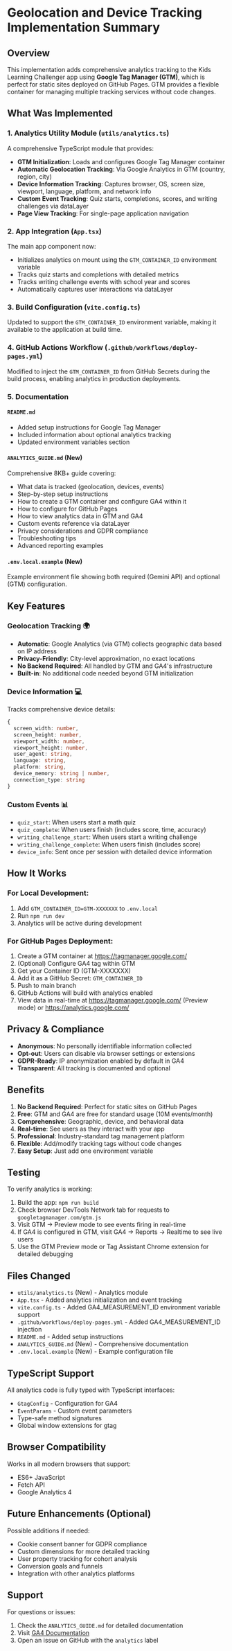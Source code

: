# Geolocation and Device Tracking Implementation Summary

## Overview
This implementation adds comprehensive analytics tracking to the Kids Learning Challenger app using **Google Tag Manager (GTM)**, which is perfect for static sites deployed on GitHub Pages. GTM provides a flexible container for managing multiple tracking services without code changes.

## What Was Implemented

### 1. Analytics Utility Module (`utils/analytics.ts`)
A comprehensive TypeScript module that provides:
- **GTM Initialization**: Loads and configures Google Tag Manager container
- **Automatic Geolocation Tracking**: Via Google Analytics in GTM (country, region, city)
- **Device Information Tracking**: Captures browser, OS, screen size, viewport, language, platform, and network info
- **Custom Event Tracking**: Quiz starts, completions, scores, and writing challenges via dataLayer
- **Page View Tracking**: For single-page application navigation

### 2. App Integration (`App.tsx`)
The main app component now:
- Initializes analytics on mount using the `GTM_CONTAINER_ID` environment variable
- Tracks quiz starts and completions with detailed metrics
- Tracks writing challenge events with school year and scores
- Automatically captures user interactions via dataLayer

### 3. Build Configuration (`vite.config.ts`)
Updated to support the `GTM_CONTAINER_ID` environment variable, making it available to the application at build time.

### 4. GitHub Actions Workflow (`.github/workflows/deploy-pages.yml`)
Modified to inject the `GTM_CONTAINER_ID` from GitHub Secrets during the build process, enabling analytics in production deployments.

### 5. Documentation

#### `README.md`
- Added setup instructions for Google Tag Manager
- Included information about optional analytics tracking
- Updated environment variables section

#### `ANALYTICS_GUIDE.md` (New)
Comprehensive 8KB+ guide covering:
- What data is tracked (geolocation, devices, events)
- Step-by-step setup instructions
- How to create a GTM container and configure GA4 within it
- How to configure for GitHub Pages
- How to view analytics data in GTM and GA4
- Custom events reference via dataLayer
- Privacy considerations and GDPR compliance
- Troubleshooting tips
- Advanced reporting examples

#### `.env.local.example` (New)
Example environment file showing both required (Gemini API) and optional (GTM) configuration.

## Key Features

### Geolocation Tracking 🌍
- **Automatic**: Google Analytics (via GTM) collects geographic data based on IP address
- **Privacy-Friendly**: City-level approximation, no exact locations
- **No Backend Required**: All handled by GTM and GA4's infrastructure
- **Built-in**: No additional code needed beyond GTM initialization

### Device Information 💻
Tracks comprehensive device details:
```typescript
{
  screen_width: number,
  screen_height: number,
  viewport_width: number,
  viewport_height: number,
  user_agent: string,
  language: string,
  platform: string,
  device_memory: string | number,
  connection_type: string
}
```

### Custom Events 📊
- `quiz_start`: When users start a math quiz
- `quiz_complete`: When users finish (includes score, time, accuracy)
- `writing_challenge_start`: When users start a writing challenge
- `writing_challenge_complete`: When users finish (includes score)
- `device_info`: Sent once per session with detailed device information

## How It Works

### For Local Development:
1. Add `GTM_CONTAINER_ID=GTM-XXXXXXX` to `.env.local`
2. Run `npm run dev`
3. Analytics will be active during development

### For GitHub Pages Deployment:
1. Create a GTM container at https://tagmanager.google.com/
2. (Optional) Configure GA4 tag within GTM
3. Get your Container ID (GTM-XXXXXXX)
4. Add it as a GitHub Secret: `GTM_CONTAINER_ID`
5. Push to main branch
6. GitHub Actions will build with analytics enabled
7. View data in real-time at https://tagmanager.google.com/ (Preview mode) or https://analytics.google.com/

## Privacy & Compliance

- **Anonymous**: No personally identifiable information collected
- **Opt-out**: Users can disable via browser settings or extensions
- **GDPR-Ready**: IP anonymization enabled by default in GA4
- **Transparent**: All tracking is documented and optional

## Benefits

1. **No Backend Required**: Perfect for static sites on GitHub Pages
2. **Free**: GTM and GA4 are free for standard usage (10M events/month)
3. **Comprehensive**: Geographic, device, and behavioral data
4. **Real-time**: See users as they interact with your app
5. **Professional**: Industry-standard tag management platform
6. **Flexible**: Add/modify tracking tags without code changes
7. **Easy Setup**: Just add one environment variable

## Testing

To verify analytics is working:
1. Build the app: `npm run build`
2. Check browser DevTools Network tab for requests to `googletagmanager.com/gtm.js`
3. Visit GTM → Preview mode to see events firing in real-time
4. If GA4 is configured in GTM, visit GA4 → Reports → Realtime to see live users
5. Use the GTM Preview mode or Tag Assistant Chrome extension for detailed debugging

## Files Changed

- `utils/analytics.ts` (New) - Analytics module
- `App.tsx` - Added analytics initialization and event tracking
- `vite.config.ts` - Added GA4_MEASUREMENT_ID environment variable support
- `.github/workflows/deploy-pages.yml` - Added GA4_MEASUREMENT_ID injection
- `README.md` - Added setup instructions
- `ANALYTICS_GUIDE.md` (New) - Comprehensive documentation
- `.env.local.example` (New) - Example configuration file

## TypeScript Support

All analytics code is fully typed with TypeScript interfaces:
- `GtagConfig` - Configuration for GA4
- `EventParams` - Custom event parameters
- Type-safe method signatures
- Global window extensions for gtag

## Browser Compatibility

Works in all modern browsers that support:
- ES6+ JavaScript
- Fetch API
- Google Analytics 4

## Future Enhancements (Optional)

Possible additions if needed:
- Cookie consent banner for GDPR compliance
- Custom dimensions for more detailed tracking
- User property tracking for cohort analysis
- Conversion goals and funnels
- Integration with other analytics platforms

## Support

For questions or issues:
1. Check the `ANALYTICS_GUIDE.md` for detailed documentation
2. Visit [GA4 Documentation](https://developers.google.com/analytics/devguides/collection/ga4)
3. Open an issue on GitHub with the `analytics` label
